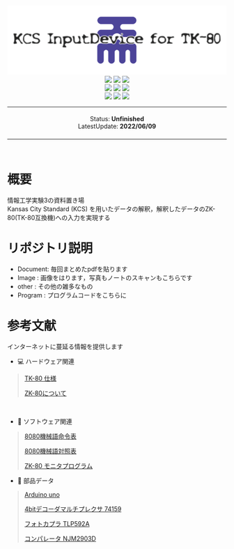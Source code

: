 <div align="center">
 <img src="https://raw.githubusercontent.com/nex-finger/jikken3/main/Image/readme-logo.png" alt="logo" title="logo">
 <br>
 <img src="https://img.shields.io/badge/licence-masuda-green">
 <img src="https://img.shields.io/badge/university-CIT-green">
 <img src="https://img.shields.io/badge/undergraduate-Computer%20Science-green">
 <br>
 <img src="https://img.shields.io/badge/Arduino-blue">
 <img src="https://img.shields.io/badge/TK80-blue">
 <img src="https://img.shields.io/badge/Kansas%20City%20standard%20(KCS)-blue">
 <br>
 <img src="https://img.shields.io/badge/c++-yellow">
 <img src="https://img.shields.io/badge/Python-yellow">
 <img src="https://img.shields.io/badge/8080assembry-yellow">
 <br>

 <table>
  <tbody>
   <td align="center">
    <img width="2000" height="0"><br>
    Status: <b>Unfinished</b><br>
    LatestUpdate: <b>2022/06/09</b><br>
    <img width="2000" height="0">
    </td>
    </tbody>
  </table>
 </div>
 <br>
 
# 概要
 
 情報工学実験3の資料置き場<br>
 Kansas City Standard (KCS) を用いたデータの解釈，解釈したデータのZK-80(TK-80互換機)への入力を実現する<br>

# リポジトリ説明
 
 * Document: 毎回まとめたpdfを貼ります
 * Image   : 画像をはります，写真もノートのスキャンもこちらです
 * other   : その他の雑多なもの
 * Program : プログラムコードをこちらに
 
# 参考文献
 
 インターネットに蔓延る情報を提供します<br>
 
 * 💻 ハードウェア関連
 >[TK-80 仕様](http://star.gmobb.jp/koji/cgi/wiki.cgi?page=TK%2D80%BB%F1%CE%C1%A5%E1%A5%E2 "タイトル")
 >
 >[ZK-80について](https://www.recfor.net/blog/mycom/?itemid=883 "タイトル")
 <br>
 
 * 💾 ソフトウェア関連
 >[8080機械語命令表](http://tyunitidenko.x0.com/nd3setumeisyo/nd3_8080meirei.pdf "タイトル")
 >
 >[8080機械語対照表](https://qiita.com/tetr4lab/items/9cdf66144031f149638e "タイトル")
 >
 >[ZK-80 モニタプログラム](http://tyunitidenko.x0.com/nd3setumeisyo/nd3_tk80monitor.pdf "タイトル")

 * 🔋 部品データ
 >[Arduino uno](https://akizukidenshi.com/catalog/g/gM-07385/ "タイトル")
 >
 >[4bitデコーダマルチプレクサ 74159](https://html.alldatasheet.com/html-pdf/27375/TI/74159/19/1/74159.html "タイトル")
 >
 >[フォトカプラ TLP592A](https://toshiba.semicon-storage.com/jp/semiconductor/product/isolators-solid-state-relays/photorelay-mosfet-output/detail.TLP592A.html "タイトル")
 >
 >[コンパレータ NJM2903D](https://akizukidenshi.com/catalog/g/gI-13486/ "タイトル")
 <br>
